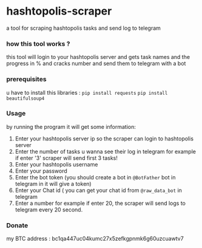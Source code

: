 # hashtopolis-scraper
a tool for scraping hashtopolis tasks and send log to telegram



### how this tool works ?
this tool will login to your hashtopolis server and gets task names and the progress in % and cracks number and send them to telegram with a bot



### prerequisites
u have to install this libraries :
`pip install requests`
`pip install beautifulsoup4`



### Usage
by running the program it will get some information:
1. Enter your hashtopolis server ip so the scraper can login to hashtopolis server
2. Enter the number of tasks u wanna see their log in telegram for example if enter '3' scraper will send first 3 tasks!
3. Enter your hashtopolis username
4. Enter your password
5. Enter the bot token (you should create a bot in `@BotFather` bot in telegram in it will give a token)
6. Enter your Chat id ( you can get your chat id from `@raw_data_bot` in telegram
7. Enter a number for example if enter 20, the scraper will send logs to telegram every 20 second.


### Donate
my BTC address : bc1qa447uc04kumc27x5zefkgpnmk6g60uzcuawtv7
